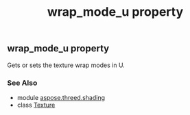 ﻿---
title: wrap_mode_u property
second_title: Aspose.3D for Python via .NET API References
description: 
type: docs
weight: 230
url: /python-net/aspose.threed.shading/texture/wrap_mode_u/
is_root: false
---

## wrap_mode_u property


Gets or sets the texture wrap modes in U.

### See Also
* module [aspose.threed.shading](../../)
* class [Texture](/3d/python-net/aspose.threed.shading/texture)

